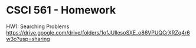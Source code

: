 # CSCI 561 - Homework

HW1: Searching Problems
https://drive.google.com/drive/folders/1ofJUllesoSXE_o86VPUQCrXRZq4r6w3o?usp=sharing

